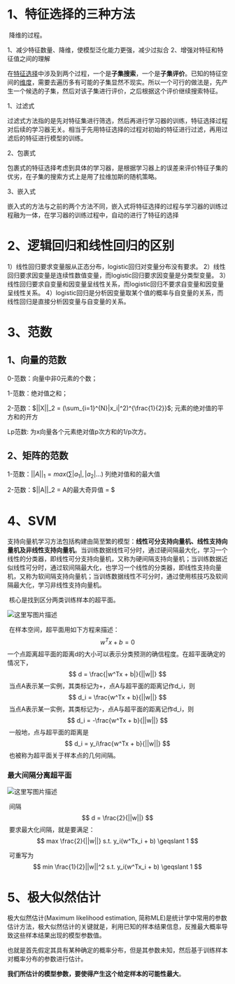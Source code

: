 # 1、特征选择的三种方法

​		降维的过程。

1、减少特征数量、降维，使模型泛化能力更强，减少过拟合
2、增强对特征和特征值之间的理解

在[特征选择](https://so.csdn.net/so/search?q=特征选择&spm=1001.2101.3001.7020)中涉及到两个过程，一个是**子集搜索**，一个是**子集评价**。已知的特征空间的[维度](https://so.csdn.net/so/search?q=维度&spm=1001.2101.3001.7020)，需要去遍历多有可能的子集显然不现实。所以一个可行的做法是，先产生一个候选的子集，然后对该子集进行评价，之后根据这个评价继续搜索特征。

1、过滤式

过滤式方法指的是先对特征集进行筛选，然后再进行学习器的训练，特征选择过程对后续的学习器无关。相当于先用特征选择的过程对初始的特征进行过滤，再用过滤后的特征进行模型的训练。

2、包裹式

包裹式的特征选择考虑到具体的学习器，是根据学习器上的误差来评价特征子集的优劣，在子集的搜索方式上是用了拉维加斯的随机策略。

3、嵌入式

嵌入式的方法与之前的两个方法不同，嵌入式将特征选择的过程与学习器的训练过程融为一体，在学习器的训练过程中，自动的进行了特征的选择



# 2、逻辑回归和线性回归的区别

1）线性回归要求变量服从正态分布，logistic回归对变量分布没有要求。
2）线性回归要求因变量是连续性数值变量，而logistic回归要求因变量是分类型变量。
3）线性回归要求自变量和因变量呈线性关系，而logistic回归不要求自变量和因变量呈线性关系。
4）logistic回归是分析因变量取某个值的概率与自变量的关系，而线性回归是直接分析因变量与自变量的关系。



# 3、范数

## 1、向量的范数

0-范数：向量中非0元素的个数；

1-范数：绝对值之和；

2-范数：$||X||_2 = (\sum_{i=1}^{N}|x_i|^2)^{\frac{1}{2}}$; 元素的绝对值的平方和的开方

Lp范数: 为x向量各个元素绝对值p次方和的1/p次方。



## 2、矩阵的范数

1-范数：$||A||_1 = max(\sum{|a_1|,|a_2|...})$ 列绝对值和的最大值

2-范数：$||A||_2 = A的最大奇异值 = $





# 4、SVM

​		支持向量机学习方法包括构建由简至繁的模型：**线性可分支持向量机、线性支持向量机及非线性支持向量机**。当训练数据线性可分时，通过硬间隔最大化，学习一个线性的分类器，即线性可分支持向量机，又称为硬间隔支持向量机；当训练数据近似线性可分时，通过软间隔最大化，也学习一个线性的分类器，即线性支持向量机，又称为软间隔支持向量机；当训练数据线性不可分时，通过使用核技巧及软间隔最大化，学习非线性支持向量机。

​		核心是找到区分两类训练样本的超平面。

![这里写图片描述](https://img-blog.csdn.net/20170211150553631?watermark/2/text/aHR0cDovL2Jsb2cuY3Nkbi5uZXQvc2luYXRfMzU1MTIyNDU=/font/5a6L5L2T/fontsize/400/fill/I0JBQkFCMA==/dissolve/70/gravity/SouthEast)

​		在样本空间，超平面用如下方程来描述：
$$
w^Tx + b = 0
$$
​		一个点距离超平面的距离d的大小可以表示分类预测的确信程度。在超平面确定的情况下，
$$
d = \frac{|w^Tx + b|}{||w||}
$$
​		当点A表示某一实例，其类标记为+，点A与超平面的距离记作d_i，则
$$
d_i = \frac{w^Tx + b}{||w||}
$$
​		当点A表示某一实例，其类标记为-，点A与超平面的距离记作d_i，则
$$
d_i = -\frac{w^Tx + b}{||w||}
$$
​		一般地，点与超平面的距离是
$$
d_i = y_i\frac{w^Tx + b}{||w||}
$$
​		也被称为超平面关于样本点的几何间隔。

### 最大间隔分离超平面

![这里写图片描述](https://img-blog.csdn.net/20170211153326794?watermark/2/text/aHR0cDovL2Jsb2cuY3Nkbi5uZXQvc2luYXRfMzU1MTIyNDU=/font/5a6L5L2T/fontsize/400/fill/I0JBQkFCMA==/dissolve/70/gravity/SouthEast)

​		间隔
$$
d = \frac{2}{||w||}
$$
​		要求最大化间隔，就是要满足：
$$
max \frac{2}{||w||}   s.t. y_i(w^Tx_i + b) \geqslant 1
$$


​		可重写为
$$
min \frac{1}{2}||w||^2  s.t. y_i(w^Tx_i + b) \geqslant 1
$$

# 5、极大似然估计

极大似然估计(Maximum likelihood estimation, 简称MLE)是统计学中常用的参数估计方法，极大似然估计的关键就是，利用已知的样本结果信息，反推最大概率导致这些样本结果出现的模型参数值。

也就是首先假定其具有某种确定的概率分布，但是其参数未知，然后基于训练样本对概率分布的参数进行估计。

**我们所估计的模型参数，要使得产生这个给定样本的可能性最大**。
